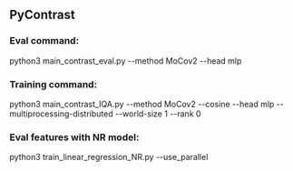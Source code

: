 ## PyContrast

### Eval command:

python3 main_contrast_eval.py --method MoCov2 --head mlp

### Training command:

python3 main_contrast_IQA.py --method MoCov2 --cosine --head mlp --multiprocessing-distributed --world-size 1 --rank 0

### Eval features with NR model:

python3 train_linear_regression_NR.py --use_parallel

